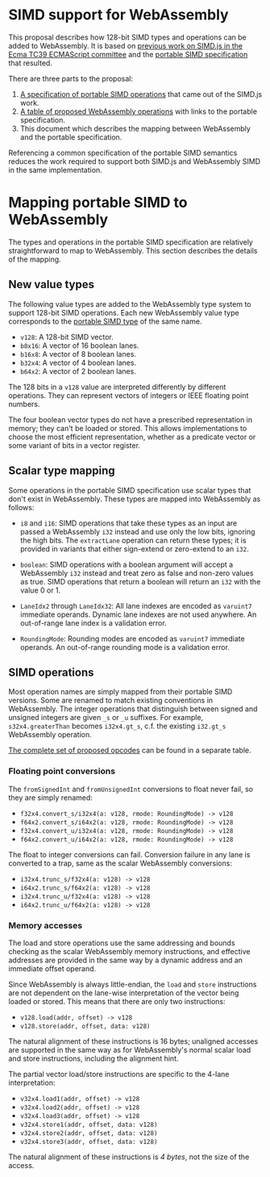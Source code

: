 # SIMD support for WebAssembly

This proposal describes how 128-bit SIMD types and operations can be added to
WebAssembly. It is based on [previous work on SIMD.js in the Ecma TC39
ECMAScript committee](https://github.com/tc39/ecmascript_simd) and the
[portable SIMD specification](https://github.com/stoklund/portable-simd) that
resulted.

There are three parts to the proposal:

1. [A specification of portable SIMD operations](portable-simd.md) that came
   out of the SIMD.js work.
2. [A table of proposed WebAssembly operations](webassembly-opcodes.md) with
   links to the portable specification.
3. This document which describes the mapping between WebAssembly and the
   portable specification.

Referencing a common specification of the portable SIMD semantics reduces the
work required to support both SIMD.js and WebAssembly SIMD in the same
implementation.

# Mapping portable SIMD to WebAssembly

The types and operations in the portable SIMD specification are relatively
straightforward to map to WebAssembly. This section describes the details of
the mapping.

## New value types

The following value types are added to the WebAssembly type system to support
128-bit SIMD operations. Each new WebAssembly value type corresponds to the
[portable SIMD type](portable-simd.md#simd-types) of the same name.

* `v128`: A 128-bit SIMD vector.
* `b8x16`: A vector of 16 boolean lanes.
* `b16x8`: A vector of 8 boolean lanes.
* `b32x4`: A vector of 4 boolean lanes.
* `b64x2`: A vector of 2 boolean lanes.

The 128 bits in a `v128` value are interpreted differently by different
operations. They can represent vectors of integers or IEEE floating point
numbers.

The four boolean vector types do not have a prescribed representation in
memory; they can't be loaded or stored. This allows implementations to choose
the most efficient representation, whether as a predicate vector or some
variant of bits in a vector register.

## Scalar type mapping

Some operations in the portable SIMD specification use scalar types that don't
exist in WebAssembly. These types are mapped into WebAssembly as follows:

* `i8` and `i16`: SIMD operations that take these types as an input are passed
  a WebAssembly `i32` instead and use only the low bits, ignoring the high
  bits. The `extractLane` operation can return these types; it is provided in
  variants that either sign-extend or zero-extend to an `i32`.

* `boolean`: SIMD operations with a boolean argument will accept a WebAssembly
  `i32` instead and treat zero as false and non-zero values as true. SIMD
  operations that return a boolean will return an `i32` with the value 0 or 1.

* `LaneIdx2` through `LaneIdx32`: All lane indexes are encoded as `varuint7`
  immediate operands. Dynamic lane indexes are not used anywhere. An
  out-of-range lane index is a validation error.

* `RoundingMode`: Rounding modes are encoded as `varuint7` immediate operands.
  An out-of-range rounding mode is a validation error.

## SIMD operations

Most operation names are simply mapped from their portable SIMD versions. Some
are renamed to match existing conventions in WebAssembly. The integer
operations that distinguish between signed and unsigned integers are given `_s`
or `_u` suffixes. For example, `s32x4.greaterThan` becomes `i32x4.gt_s`, c.f.
the existing `i32.gt_s` WebAssembly operation.

[The complete set of proposed opcodes](webassembly-opcodes.md) can be found in
a separate table.

### Floating point conversions

The `fromSignedInt` and `fromUnsignedInt` conversions to float never fail, so
they are simply renamed:

* `f32x4.convert_s/i32x4(a: v128, rmode: RoundingMode) -> v128`
* `f64x2.convert_s/i64x2(a: v128, rmode: RoundingMode) -> v128`
* `f32x4.convert_u/i32x4(a: v128, rmode: RoundingMode) -> v128`
* `f64x2.convert_u/i64x2(a: v128, rmode: RoundingMode) -> v128`

The float to integer conversions can fail. Conversion failure in any lane is
converted to a trap, same as the scalar WebAssembly conversions:

* `i32x4.trunc_s/f32x4(a: v128) -> v128`
* `i64x2.trunc_s/f64x2(a: v128) -> v128`
* `i32x4.trunc_u/f32x4(a: v128) -> v128`
* `i64x2.trunc_u/f64x2(a: v128) -> v128`

### Memory accesses

The load and store operations use the same addressing and bounds checking as the
scalar WebAssembly memory instructions, and effective addresses are provided in
the same way by a dynamic address and an immediate offset operand.

Since WebAssembly is always little-endian, the `load` and `store` instructions
are not dependent on the lane-wise interpretation of the vector being loaded or
stored. This means that there are only two instructions:

* `v128.load(addr, offset) -> v128`
* `v128.store(addr, offset, data: v128)`

The natural alignment of these instructions is 16 bytes; unaligned accesses are
supported in the same way as for WebAssembly's normal scalar load and store
instructions, including the alignment hint.

The partial vector load/store instructions are specific to the 4-lane
interpretation:

* `v32x4.load1(addr, offset) -> v128`
* `v32x4.load2(addr, offset) -> v128`
* `v32x4.load3(addr, offset) -> v128`
* `v32x4.store1(addr, offset, data: v128)`
* `v32x4.store2(addr, offset, data: v128)`
* `v32x4.store3(addr, offset, data: v128)`

The natural alignment of these instructions is *4 bytes*, not the size of the
access.
